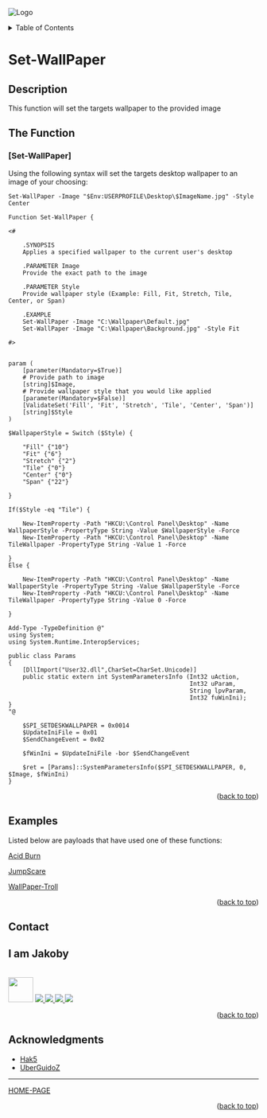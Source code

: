 ![Logo](https://github.com/I-Am-Jakoby/hak5-submissions/blob/main/Assets/logo-170-px.png?raw=true)

<!-- TABLE OF CONTENTS -->
<details>
  <summary>Table of Contents</summary>
  <ol>
    <li><a href="#Description">Description</a></li>
    <li><a href="#The-Function">The Function</a></li>
    <li><a href="#Examples">Examples</a></li>
    <li><a href="#Contact">Contact</a></li>
    <li><a href="#Acknowledgments">Acknowledgments</a></li>
  </ol>
</details>

# Set-WallPaper

## Description

This function will set the targets wallpaper to the provided image

## The Function

### [Set-WallPaper] 

Using the following syntax will set the targets desktop wallpaper to an image of your choosing:

```
Set-WallPaper -Image "$Env:USERPROFILE\Desktop\$ImageName.jpg" -Style Center
```

```
Function Set-WallPaper {
 
<#
 
    .SYNOPSIS
    Applies a specified wallpaper to the current user's desktop
    
    .PARAMETER Image
    Provide the exact path to the image
 
    .PARAMETER Style
    Provide wallpaper style (Example: Fill, Fit, Stretch, Tile, Center, or Span)
  
    .EXAMPLE
    Set-WallPaper -Image "C:\Wallpaper\Default.jpg"
    Set-WallPaper -Image "C:\Wallpaper\Background.jpg" -Style Fit
  
#>

 
param (
    [parameter(Mandatory=$True)]
    # Provide path to image
    [string]$Image,
    # Provide wallpaper style that you would like applied
    [parameter(Mandatory=$False)]
    [ValidateSet('Fill', 'Fit', 'Stretch', 'Tile', 'Center', 'Span')]
    [string]$Style
)
 
$WallpaperStyle = Switch ($Style) {
  
    "Fill" {"10"}
    "Fit" {"6"}
    "Stretch" {"2"}
    "Tile" {"0"}
    "Center" {"0"}
    "Span" {"22"}
  
}
 
If($Style -eq "Tile") {
 
    New-ItemProperty -Path "HKCU:\Control Panel\Desktop" -Name WallpaperStyle -PropertyType String -Value $WallpaperStyle -Force
    New-ItemProperty -Path "HKCU:\Control Panel\Desktop" -Name TileWallpaper -PropertyType String -Value 1 -Force
 
}
Else {
 
    New-ItemProperty -Path "HKCU:\Control Panel\Desktop" -Name WallpaperStyle -PropertyType String -Value $WallpaperStyle -Force
    New-ItemProperty -Path "HKCU:\Control Panel\Desktop" -Name TileWallpaper -PropertyType String -Value 0 -Force
 
}
 
Add-Type -TypeDefinition @" 
using System; 
using System.Runtime.InteropServices;
  
public class Params
{ 
    [DllImport("User32.dll",CharSet=CharSet.Unicode)] 
    public static extern int SystemParametersInfo (Int32 uAction, 
                                                   Int32 uParam, 
                                                   String lpvParam, 
                                                   Int32 fuWinIni);
}
"@ 
  
    $SPI_SETDESKWALLPAPER = 0x0014
    $UpdateIniFile = 0x01
    $SendChangeEvent = 0x02
  
    $fWinIni = $UpdateIniFile -bor $SendChangeEvent
  
    $ret = [Params]::SystemParametersInfo($SPI_SETDESKWALLPAPER, 0, $Image, $fWinIni)
}
```

<p align="right">(<a href="#top">back to top</a>)</p>


## Examples 
[//]: # (Examples of scripts that have used your function) 
Listed below are payloads that have used one of these functions:

[Acid Burn](https://github.com/I-Am-Jakoby/hak5-submissions/tree/main/OMG/Payloads/OMG-AcidBurn)

[JumpScare](https://github.com/I-Am-Jakoby/hak5-submissions/tree/main/OMG/Payloads/OMG-JumpScare)

[WallPaper-Troll](https://github.com/I-Am-Jakoby/hak5-submissions/tree/main/OMG/Payloads/OMG-Wallpaper-Troll)


<p align="right">(<a href="#top">back to top</a>)</p>

<!-- CONTACT -->
## Contact

<div><h2>I am Jakoby</h2></div>
  <p><br/>

  <img src="https://media.giphy.com/media/VgCDAzcKvsR6OM0uWg/giphy.gif" width="50"> 

  <a href="https://github.com/I-Am-Jakoby/">
    <img src="https://img.shields.io/badge/GitHub-I--Am--Jakoby-blue">
  </a>

  <a href="https://www.instagram.com/i_am_jakoby/">
    <img src="https://img.shields.io/badge/Instagram-i__am__jakoby-red">
  </a>

  <a href="https://twitter.com/I_Am_Jakoby/">
    <img src="https://img.shields.io/badge/Twitter-I__Am__Jakoby-blue">
  </a>

  <a href="https://www.youtube.com/c/IamJakoby/">
    <img src="https://img.shields.io/badge/YouTube-I_am_Jakoby-red">
  </a>

</p>



<p align="right">(<a href="#top">back to top</a>)</p>

<!-- ACKNOWLEDGMENTS -->
## Acknowledgments

* [Hak5](https://hak5.org/)
* [UberGuidoZ](https://github.com/UberGuidoZ)

***

[HOME-PAGE](https://github.com/I-Am-Jakoby/PowerShell-for-Hackers)

<p align="right">(<a href="#top">back to top</a>)</p>
